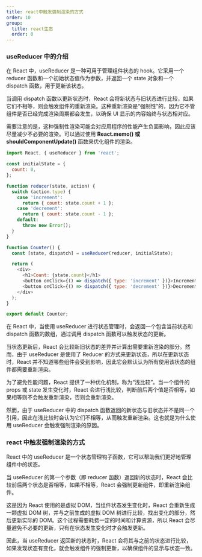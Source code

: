 ```yaml
---
title: react中触发强制渲染的方式
order: 10
group:
  title: react生态
  order: 0
---
```


### useReducer 中的介绍

在 React 中，useReducer 是一种可用于管理组件状态的 hook。它采用一个 reducer 函数和一个初始状态值作为参数，并返回一个 state 对象和一个 dispatch 函数，用于更新该状态。

当调用 dispatch 函数以更新状态时，React 会将新状态与旧状态进行比较，如果它们不相等，则会触发组件的重新渲染。这种重新渲染是“强制性”的，因为它不管组件是否已经完成渲染周期都会发生，以确保 UI 显示的内容始终与状态相对应。

需要注意的是，这种强制性渲染可能会对应用程序的性能产生负面影响，因此应该尽量减少不必要的渲染。可以通过使用 **React.memo() 或 shouldComponentUpdate()** 函数来优化组件的渲染。

```js
import React, { useReducer } from 'react';

const initialState = {
  count: 0,
};

function reducer(state, action) {
  switch (action.type) {
    case 'increment':
      return { count: state.count + 1 };
    case 'decrement':
      return { count: state.count - 1 };
    default:
      throw new Error();
  }
}

function Counter() {
  const [state, dispatch] = useReducer(reducer, initialState);

  return (
    <div>
      <h1>Count: {state.count}</h1>
      <button onClick={() => dispatch({ type: 'increment' })}>Increment</button>
      <button onClick={() => dispatch({ type: 'decrement' })}>Decrement</button>
    </div>
  );
}

export default Counter;
```

在 React 中，当使用 useReducer 进行状态管理时，会返回一个包含当前状态和 dispatch 函数的数组，通过调用 dispatch 函数可以触发状态的更新。

当状态更新后，React 会比较新旧状态的差异并计算出需要重新渲染的部分。然而，由于 useReducer 是使用了 Reducer 的方式来更新状态，所以在更新状态时，React 并不知道哪些组件会受到影响，因此它会默认认为所有使用该状态的组件都需要重新渲染。

为了避免性能问题，React 提供了一种优化机制，称为“浅比较”。当一个组件的 props 或 state 发生变化时，React 会进行浅比较，判断前后两个值是否相等，如果相等则不会触发重新渲染，否则会重新渲染。

然而，由于 useReducer 中的 dispatch 函数返回的新状态与旧状态并不是同一个引用，因此在浅比较时会认为它们不相等，从而触发重新渲染。这也就是为什么使用 useReducer 会触发强制渲染的原因。

### react 中触发强制渲染的方式

React 中的 useReducer 是一个状态管理钩子函数，它可以帮助我们更好地管理组件中的状态。

当 useReducer 的第一个参数（即 reducer 函数）返回新的状态时，React 会比较前后两个状态是否相等，如果不相等，React 会强制更新组件，即重新渲染组件。

这是因为 React 使用的是虚拟 DOM，当组件状态发生变化时，React 会重新生成一颗虚拟 DOM 树，并与之前生成的虚拟 DOM 树进行比较，找出变化的部分，然后更新实际的 DOM。这个过程需要耗费一定的时间和计算资源，所以 React 会尽量避免不必要的更新，只有在状态发生变化时才会触发更新。

因此，当 useReducer 返回新的状态时，React 会将其与之前的状态进行比较，如果发现状态有变化，就会触发组件的强制更新，以确保组件的显示与状态一致。
